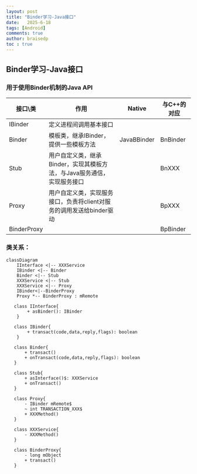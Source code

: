 ```yaml
---
layout: post
title: "Binder学习-Java接口"
date:   2025-6-18
tags: [Android]
comments: true
author: braisedp
toc : true
---
```


<!-- more -->

## Binder学习-Java接口

### 用于使用Binder机制的Java API

| 接口\类  | 作用  | Native | 与C++的对应  |
| -| - | -| - |
| IBinder| 定义进程间调用基本接口|   |          |
| Binder      | 模板类，继承IBinder，提供一些模板方法                   | JavaBBinder | BnBinder |
| Stub        | 用户自定义类，继承Binder，实现其模板方法，与Java服务通信，实现服务接口 |             | BnXXX    |
| Proxy       | 用户自定义类，实现服务接口，负责将client对服务的调用发送给binder驱动 |             | BpXXX    |
| BinderProxy |                                          |             | BpBinder |


### 类关系：
 ```mermaid
 classDiagram
	 IInterface <|-- XXXService
	 IBinder <|-- Binder
	 Binder <|-- Stub
	 XXXService <|-- Stub
	 XXXService <|-- Proxy
	 IBinder<|--BinderProxy
	 Proxy *-- BinderProxy : mRemote
	 
	class IInterface{
		 + asBinder(): IBinder
	 }
	 
	class IBinder{
		 + transact(code,data,reply,flags): boolean
	 }

	class Binder{
		+ transact()
		+ onTransact(code,data,reply,flags): boolean
	}
	
	class Stub{
		+ asInterface()$: XXXService
		+ onTransact()
	}

	class Proxy{
		- IBinder mRemote$
		~ int TRANSACTION_XXX$
		+ XXXMethod()
	}
	
	class XXXService{
		- XXXMethod()
	}
	
	class BinderProxy{
		- long mObject
		+ transact()
	}
```


